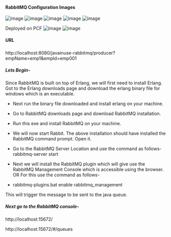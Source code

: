 #### RabbitMQ Configuration Images

![image](https://user-images.githubusercontent.com/63532275/88363367-7255b300-cd9d-11ea-8434-caf5af119abf.png)
![image](https://user-images.githubusercontent.com/63532275/88363430-a9c45f80-cd9d-11ea-884e-e31f3912bd98.png)
![image](https://user-images.githubusercontent.com/63532275/88363563-193a4f00-cd9e-11ea-858e-0bbdbf81ba37.png)
![image](https://user-images.githubusercontent.com/63532275/88363578-27886b00-cd9e-11ea-9221-699e43a6c713.png)
![image](https://user-images.githubusercontent.com/63532275/88363478-cfe9ff80-cd9d-11ea-8c5c-0de0b7b5e518.png)

Deployed on PCF
![image](https://user-images.githubusercontent.com/63532275/88363660-5ef71780-cd9e-11ea-9264-009294d3a30a.png)
![image](https://user-images.githubusercontent.com/63532275/88363685-6dddca00-cd9e-11ea-866b-c4b8001bbf29.png)


##### URL
http://localhost:8080/javainuse-rabbitmq/producer?empName=emp1&empId=emp001
	
##### Lets Begin-

Since RabbitMQ is built on top of Erlang, we will first need to install Erlang. Got to the Erlang downloads page and download the erlang binary file for windows which is an executable.	

- Next run the binary file downloaded and install erlang on your machine.
- Go to RabbitMQ downloads page and download RabbitMQ installation.
- Run this exe and install RabbitMQ on your machine.
- We will now start Rabbit. The above installation should have installed the RabbitMQ command prompt. Open it.
- Go to the RabbitMQ Server Location and use the command as follows-
  rabbitmq-server start
  		
- Next we will install the RabbitMQ plugin which will give use the RabbitMQ Management Console which is accessible using the browser. OR For this use the command as follows-
- rabbitmq-plugins.bat enable rabbitmq_management  
  
	
This will trigger the message to be sent to the java queue.

##### Next go to the RabbitMQ console-

http://localhost:15672/	

http://localhost:15672/#/queues


	


